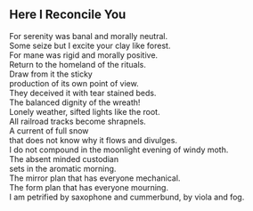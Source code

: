 Here I Reconcile You
--------------------
For serenity was banal and morally neutral.  
Some seize but I excite your clay like forest.  
For mane was rigid and morally positive.  
Return to the homeland of the rituals.  
Draw from it the sticky  
production of its own point of view.  
They deceived it with tear stained beds.  
The balanced dignity of the wreath!  
Lonely weather, sifted lights like the root.  
All railroad tracks become shrapnels.  
A current of full snow  
that does not know why it flows and divulges.  
I do not compound in the moonlight evening of windy moth.  
The absent minded custodian  
sets in the aromatic morning.  
The mirror plan that has everyone mechanical.  
The form plan that has everyone mourning.  
I am petrified by saxophone and cummerbund, by viola and fog.  
